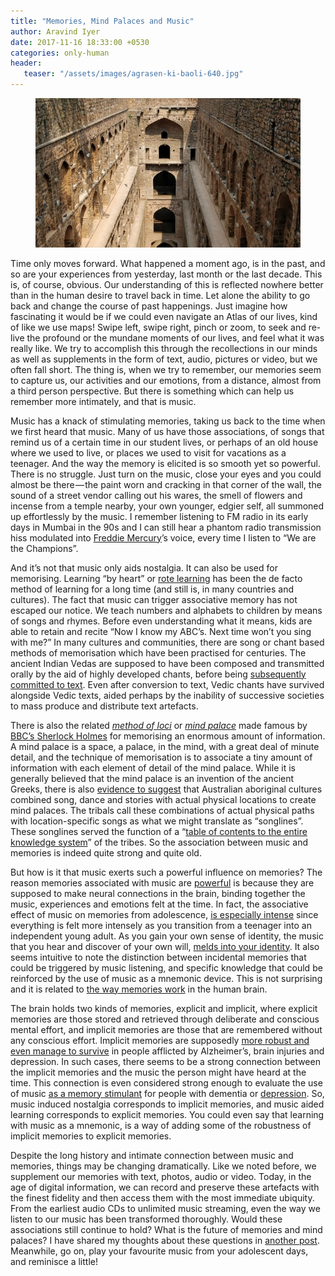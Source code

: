 ```yaml
---
title: "Memories, Mind Palaces and Music"
author: Aravind Iyer
date: 2017-11-16 18:33:00 +0530
categories: only-human
header:
   teaser: "/assets/images/agrasen-ki-baoli-640.jpg"
---
```

<figure>
   <a href="/assets/images/agrasen-ki-baoli.jpg">
      <img src="/assets/images/agrasen-ki-baoli-640.jpg" alt="Agrasen Ki Baoli - an ancient Indian step well in Connaught Palace, New Delhi">
   </a>
</figure>

Time only moves forward. What happened a moment ago, is in the past, and so are your experiences from yesterday, last month or the last decade. This is, of course, obvious. Our understanding of this is reflected nowhere better than in the human desire to travel back in time. Let alone the ability to go back and change the course of past happenings. Just imagine how fascinating it would be if we could even navigate an Atlas of our lives, kind of like we use maps! Swipe left, swipe right, pinch or zoom, to seek and re-live the profound or the mundane moments of our lives, and feel what it was really like. We try to accomplish this through the recollections in our minds as well as supplements in the form of text, audio, pictures or video, but we often fall short. The thing is, when we try to remember, our memories seem to capture us, our activities and our emotions, from a distance, almost from a third person perspective. But there is something which can help us remember more intimately, and that is music.

Music has a knack of stimulating memories, taking us back to the time when we first heard that music. Many of us have those associations, of songs that remind us of a certain time in our student lives, or perhaps of an old house where we used to live, or places we used to visit for vacations as a teenager. And the way the memory is elicited is so smooth yet so powerful. There is no struggle. Just turn on the music, close your eyes and you could almost be there — the paint worn and cracking in that corner of the wall, the sound of a street vendor calling out his wares, the smell of flowers and incense from a temple nearby, your own younger, edgier self, all summoned up effortlessly by the music. I remember listening to FM radio in its early days in Mumbai in the 90s and I can still hear a phantom radio transmission hiss modulated into [Freddie Mercury](https://medium.com/@.aravindiyer/mercurial-yet-everlasting-378001cbd0a6)’s voice, every time I listen to “We are the Champions”.

And it’s not that music only aids nostalgia. It can also be used for memorising. Learning “by heart” or [rote learning](https://en.wikipedia.org/wiki/Rote_learning) has been the de facto method of learning for a long time (and still is, in many countries and cultures). The fact that music can trigger associative memory has not escaped our notice. We teach numbers and alphabets to children by means of songs and rhymes. Before even understanding what it means, kids are able to retain and recite “Now I know my ABC’s. Next time won’t you sing with me?” In many cultures and communities, there are song or chant based methods of memorisation which have been practised for centuries. The ancient Indian Vedas are supposed to have been composed and transmitted orally by the aid of highly developed chants, before being [subsequently committed to text](https://www.ancient.eu/The_Vedas/). Even after conversion to text, Vedic chants have survived alongside Vedic texts, aided perhaps by the inability of successive societies to mass produce and distribute text artefacts.

There is also the related [*method of loci*](https://en.wikipedia.org/wiki/Method_of_loci) or [*mind palace*](https://aeon.co/ideas/this-ancient-mnemonic-technique-builds-a-palace-of-memory) made famous by [BBC’s Sherlock Holmes](https://www.smithsonianmag.com/arts-culture/secrets-sherlocks-mind-palace-180949567/) for memorising an enormous amount of information. A mind palace is a space, a palace, in the mind, with a great deal of minute detail, and the technique of memorisation is to associate a tiny amount of information with each element of detail of the mind palace. While it is generally believed that the mind palace is an invention of the ancient Greeks, there is also [evidence to suggest](https://aeon.co/ideas/this-ancient-mnemonic-technique-builds-a-palace-of-memory) that Australian aboriginal cultures combined song, dance and stories with actual physical locations to create mind palaces. The tribals call these combinations of actual physical paths with location-specific songs as what we might translate as “songlines”. These songlines served the function of a “[table of contents to the entire knowledge system](https://aeon.co/ideas/this-ancient-mnemonic-technique-builds-a-palace-of-memory)” of the tribes. So the association between music and memories is indeed quite strong and quite old.

But how is it that music exerts such a powerful influence on memories? The reason memories associated with music are [powerful](http://www.shrinktank.com/power-music-memories/) is because they are supposed to make neural connections in the brain, binding together the music, experiences and emotions felt at the time. In fact, the associative effect of music on memories from adolescence, [is especially intense](http://www.slate.com/articles/health_and_science/science/2014/08/musical_nostalgia_the_psychology_and_neuroscience_for_song_preference_and.html) since everything is felt more intensely as you transition from a teenager into an independent young adult. As you gain your own sense of identity, the music that you hear and discover of your own will, [melds into your identity](http://www.slate.com/articles/health_and_science/science/2014/08/musical_nostalgia_the_psychology_and_neuroscience_for_song_preference_and.html). It also seems intuitive to note the distinction between incidental memories that could be triggered by music listening, and specific knowledge that could be reinforced by the use of music as a mnemonic device. This is not surprising and it is related to [the way memories work](http://www.bbc.com/culture/story/20140417-why-does-music-evoke-memories) in the human brain.

The brain holds two kinds of memories, explicit and implicit, where explicit memories are those stored and retrieved through deliberate and conscious mental effort, and implicit memories are those that are remembered without any conscious effort. Implicit memories are supposedly [more robust and even manage to survive](http://www.bbc.com/culture/story/20140417-why-does-music-evoke-memories) in people afflicted by Alzheimer’s, brain injuries and depression. In such cases, there seems to be a strong connection between the implicit memories and the music the person might have heard at the time. This connection is even considered strong enough to evaluate the use of music [as a memory stimulant](https://sites.psu.edu/siowfa15/2015/10/18/why-does-music-evoke-memories/) for people with dementia or [depression](http://www.bbc.com/culture/story/20140417-why-does-music-evoke-memories). So, music induced nostalgia corresponds to implicit memories, and music aided learning corresponds to explicit memories. You could even say that learning with music as a mnemonic, is a way of adding some of the robustness of implicit memories to explicit memories.

Despite the long history and intimate connection between music and memories, things may be changing dramatically. Like we noted before, we supplement our memories with text, photos, audio or video. Today, in the age of digital information, we can record and preserve these artefacts with the finest fidelity and then access them with the most immediate ubiquity. From the earliest audio CDs to unlimited music streaming, even the way we listen to our music has been transformed thoroughly. Would these associations still continue to hold? What is the future of memories and mind palaces? I have shared my thoughts about these questions in [another post](https://medium.com/@.aravindiyer/memories-are-in-bytes-and-mind-palaces-are-subscriptions-4e307f289d4b). Meanwhile, go on, play your favourite music from your adolescent days, and reminisce a little!
